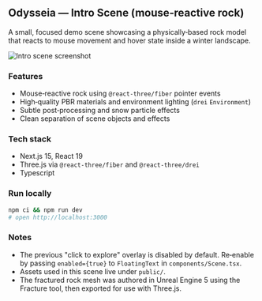 ## Odysseia — Intro Scene (mouse‑reactive rock)

A small, focused demo scene showcasing a physically‑based rock model that reacts to mouse movement and hover state inside a winter landscape.

![Intro scene screenshot](/Screenshot%202025-08-26%20at%202.17.32%E2%80%AFPM.png)

### Features
- Mouse‑reactive rock using `@react-three/fiber` pointer events
- High‑quality PBR materials and environment lighting (`drei` `Environment`)
- Subtle post‑processing and snow particle effects
- Clean separation of scene objects and effects

### Tech stack
- Next.js 15, React 19
- Three.js via `@react-three/fiber` and `@react-three/drei`
- Typescript

### Run locally
```bash
npm ci && npm run dev
# open http://localhost:3000
```

### Notes
- The previous "click to explore" overlay is disabled by default. Re‑enable by passing `enabled={true}` to `FloatingText` in `components/Scene.tsx`.
- Assets used in this scene live under `public/`.
- The fractured rock mesh was authored in Unreal Engine 5 using the Fracture tool, then exported for use with Three.js.
